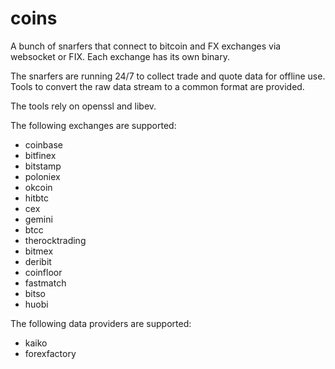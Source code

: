 coins
=====

A bunch of snarfers that connect to bitcoin and FX exchanges
via websocket or FIX.  Each exchange has its own binary.

The snarfers are running 24/7 to collect trade and quote data
for offline use.  Tools to convert the raw data stream to a
common format are provided.

The tools rely on openssl and libev.

The following exchanges are supported:
- coinbase
- bitfinex
- bitstamp
- poloniex
- okcoin
- hitbtc
- cex
- gemini
- btcc
- therocktrading
- bitmex
- deribit
- coinfloor
- fastmatch
- bitso
- huobi

The following data providers are supported:
- kaiko
- forexfactory
